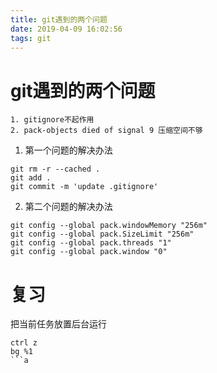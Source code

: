 ```yaml
---
title: git遇到的两个问题
date: 2019-04-09 16:02:56
tags: git
---
```


# git遇到的两个问题


```
1. gitignore不起作用
2. pack-objects died of signal 9 压缩空间不够
```

1. 第一个问题的解决办法
```
git rm -r --cached . 
git add . 
git commit -m 'update .gitignore' 
```
2. 第二个问题的解决办法
```
git config --global pack.windowMemory "256m"
git config --global pack.SizeLimit "256m" 
git config --global pack.threads "1"
git config --global pack.window "0"
```
# 复习
把当前任务放置后台运行
```
ctrl z
bg %1
```a

